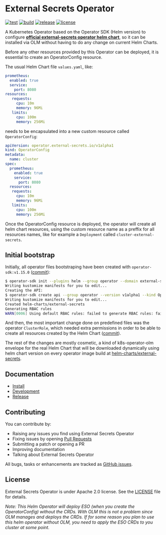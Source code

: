 # External Secrets Operator

[![test](https://github.com/external-secrets/external-secrets-helm-operator/actions/workflows/test.yaml/badge.svg)](https://github.com/external-secrets/external-secrets-helm-operator/actions/workflows/test.yaml)
[![build](https://github.com/external-secrets/external-secrets-helm-operator/actions/workflows/release.yaml/badge.svg)](https://github.com/external-secrets/external-secrets-helm-operator/actions/workflows/release.yaml)
[![release](https://badgen.net/github/release/external-secrets/external-secrets-helm-operator)](https://github.com/external-secrets/external-secrets-helm-operator/releases)
[![license](https://badgen.net/github/license/external-secrets/external-secrets-helm-operator)](https://github.com/external-secrets/external-secrets-helm-operator/blob/main/LICENSE)

A Kubernetes Operator based on the Operator SDK (Helm version) to configure **[official external-secrets operator helm chart](https://github.com/external-secrets/external-secrets)**, so it can be installed via OLM without having to do any change on current Helm Charts.

Before any other resources provided by this Operator can be deployed, it is essential to create an OperatorConfig resource.

The usual Helm Chart file `values.yaml`, like:
```yaml
prometheus:
  enabled: true
  service:
    port: 8080
resources:
   requests:
     cpu: 10m
     memory: 96Mi
   limits:
     cpu: 100m
     memory: 256Mi
```

needs to be encapsulated into a new custom resource called `OperatorConfig`:
```yaml
apiVersion: operator.external-secrets.io/v1alpha1
kind: OperatorConfig
metadata:
  name: cluster
spec:
  prometheus:
    enabled: true
    service:
      port: 8080
  resources:
   requests:
     cpu: 10m
     memory: 96Mi
   limits:
     cpu: 100m
     memory: 256Mi
```

Once the OperatorConfig resource is deployed, the operator will create all helm chart resources, using the custom resource name as a preffix for all resources names, like for example a `Deployment` called `cluster-external-secrets`.

## Initial bootstrap

Initially, all operator files bootstraping have been created with `operator-sdk:v1.15.0` ([commit](https://github.com/external-secrets/external-secrets-helm-operator/commit/0694458c1d87db46331e6788b96ac82513de30d0)):
```bash
$ operator-sdk init --plugins helm --group operator --domain external-secrets.io --version v1alpha1 --kind OperatorConfig --helm-chart=external-secrets --helm-chart-repo=https://charts.external-secrets.io/ --helm-chart-version=0.3.8
Writing kustomize manifests for you to edit...
Creating the API:
$ operator-sdk create api --group operator --version v1alpha1 --kind OperatorConfig --helm-chart external-secrets --helm-chart-repo https://charts.external-secrets.io/ --helm-chart-version 0.3.8
Writing kustomize manifests for you to edit...
Created helm-charts/external-secrets
Generating RBAC rules
WARN[0006] Using default RBAC rules: failed to generate RBAC rules: failed to get server resources: Unauthorized
```

And then, the most important change done on predefined files was the operator `ClusterRole`, which needed extra permissions in order to be able to create all resources created by the Helm Chart ([commit](https://github.com/external-secrets/external-secrets-helm-operator/commit/ee344d8eddf683216af947b94b6c2a3ca6d7fe9a)).

The rest of the changes are mostly cosmetic, a kind of k8s-operator-olm envelope for the real Helm Chart that will be downloaded dynamically using helm chart version on every operator image build at [helm-charts/external-secrets](helm-charts/external-secrets/).

## Documentation

* [Install](docs/install.md)
* [Development](docs/development.md)
* [Release](docs/release.md)

## Contributing

You can contribute by:

* Raising any issues you find using External Secrets Operator
* Fixing issues by opening [Pull Requests](https://github.com/external-secrets/external-secrets-helm-operator/pulls)
* Submitting a patch or opening a PR
* Improving documentation
* Talking about External Secrets Operator

All bugs, tasks or enhancements are tracked as [GitHub issues](https://github.com/external-secrets/external-secrets-helm-operator/issues).

## License

External Secrets Operator is under Apache 2.0 license. See the [LICENSE](LICENSE) file for details.

*Note: This Helm Operator will deploy ESO (when you create the OperatorConfig) without the CRDs. With OLM this is not a problem since OLM manages and deploys the CRDs. If for some reason you plan to use this helm operator without OLM, you need to apply the ESO CRDs to you cluster at some point.*